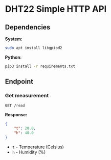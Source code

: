 # DHT22 Simple HTTP API

## Dependencies

**System:**

```sh
sudo apt install libgpiod2
```

**Python:**


```sh
pip3 install -r requirements.txt
```

## Endpoint

### Get measurement

`GET /read`

**Response:**

```json
{
    "t": 20.0,
    "h": 40.0
}
```

- `t` - Temperature (Celsius)
- `h` - Humidity (%)

